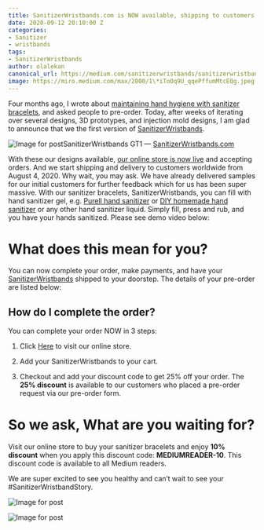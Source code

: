 ```yaml
---
title: SanitizerWristbands.com is NOW available, shipping to customers worldwide
date: 2020-09-12 20:10:00 Z
categories:
- Sanitizer
- wristbands
tags:
- SanitizerWristbands
author: olalekan
canonical_url: https://medium.com/sanitizerwristbands/sanitizerwristbands-com-is-now-available-shipping-to-customers-worldwide-44e5cd987a4d
image: https://miro.medium.com/max/2000/1\*iToOq9U_qqePffumMtcEQg.jpeg
---
```


Four months ago, I wrote about [maintaining hand hygiene with sanitizer bracelets](https://medium.com/@elesin.olalekan/maintaining-hand-hygiene-with-new-sanitizer-bracelets-d52bc0e8f647), and asked people to pre-order. Today, after weeks of iterating over several designs, 3D prototypes, and injection mold designs, I am glad to announce that we the first version of [SanitizerWristbands](https://sanitizerwristbands.com/).

![Image for post](https://miro.medium.com/max/2000/1\*iToOq9U_qqePffumMtcEQg.jpeg)SanitizerWristbands GT1 — [SanitizerWristbands.com](https://sanitizerwristbands.com/)

With these our designs available, [our online store is now live](https://sanitizerwristbands.com/shop) and accepting orders. And we start shipping and delivery to customers worldwide from August 4, 2020. Why wait, you may ask. We have already delivered samples for our initial customers for further feedback which for us has been super massive. With our sanitizer bracelets, SanitizerWristbands, you can fill with hand sanitizer gel, e.g. [Purell hand sanitizer](https://www.purell.eu/en/categories/hand-sanitising) or [DIY homemade hand sanitizer](https://www.wired.com/story/how-to-make-hand-sanitizer/) or any other hand sanitizer liquid. Simply fill, press and rub, and you have your hands sanitized. Please see demo video below:

# What does this mean for you?

You can now complete your order, make payments, and have your [SanitizerWristbands](https://sanitizerwristbands.com/shop?discount=complete-preorder&loc=%7B%7BCountry%7D%7D) shipped to your doorstep. The details of your pre-order are listed below:

## **How do I complete the order?**

You can complete your order NOW in 3 steps:

1. Click [Here](https://sanitizerwristbands.com/shop?discount=complete-preorder) to visit our online store.

2. Add your SanitizerWristbands to your cart.

3. Checkout and add your discount code to get 25% off your order. The **25% discount** is available to our customers who placed a pre-order request via our pre-order form.

# **So we ask, What are you waiting for?**

Visit our online store to buy your sanitizer bracelets and enjoy **10% discount** when you apply this discount code: **MEDIUMREADER-10**. This discount code is available to all Medium readers.

We are super excited to see you healthy and can’t wait to see your #SanitizerWristbandStory.

![Image for post](https://miro.medium.com/max/5120/1\*-CsjAGfFugVtIJXzW82ncA.jpeg)

![Image for post](https://miro.medium.com/max/5120/1\*J5fdtQwO8ma6wdDV_m5Nkw.jpeg)